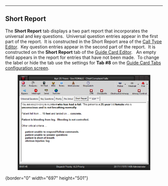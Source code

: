   ------------------
  **Short Report**
  ------------------

The **Short Report** tab displays a two part report that incorporates
the universal and key questions.  Universal question entries appear in
the first part of the report.  It is constructed in the Short Report
area of the [Call Type Editor](Available%20Call%20Types%20Editor.htm). 
Key question entries appear in the second part of the report.  It is
constructed on the **Short Report** tab of the [Guide Card
Editor](Guide%20Card%20Editor.htm).   An empty field appears in the
report for entries that have not been made.  To change the label or hide
the tab use the settings for **Tab #8** on the [Guide Card Tabs
configuration screen](Guide%20Card%20Tabs%20Settings.htm).

<figure><img src=".gitbook/assets/Short Report_files/image001.png" alt=""><figcaption></figcaption></figure>{border="0" width="697"
height="501"}
